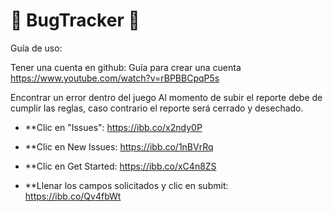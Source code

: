 # 🐞 BugTracker 🐞

Guía de uso:

Tener una cuenta en github:
Guía para crear una cuenta https://www.youtube.com/watch?v=rBPBBCpqP5s

Encontrar un error dentro del juego
Al momento de subir el reporte debe de cumplir las reglas, caso contrario el reporte será cerrado y desechado.
- **Clic en "Issues":
  https://ibb.co/x2ndy0P
  
- **Clic en New Issues:
  https://ibb.co/1nBVrRq
  
- **Clic en Get Started:
  https://ibb.co/xC4n8ZS
  
- **Llenar los campos solicitados y clic en submit:
  https://ibb.co/Qv4fbWt

